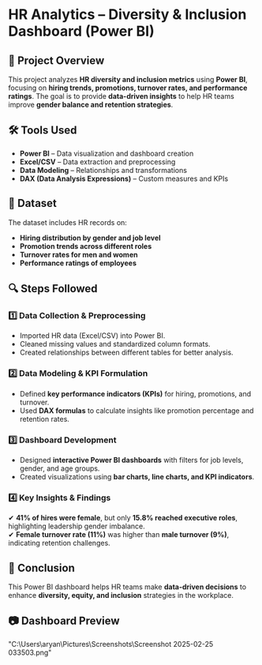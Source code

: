 # HR Analytics – Diversity & Inclusion Dashboard (Power BI)

## 📌 Project Overview  
This project analyzes **HR diversity and inclusion metrics** using **Power BI**, focusing on **hiring trends, promotions, turnover rates, and performance ratings**. The goal is to provide **data-driven insights** to help HR teams improve **gender balance and retention strategies**.

## 🛠️ Tools Used  
- **Power BI** – Data visualization and dashboard creation  
- **Excel/CSV** – Data extraction and preprocessing  
- **Data Modeling** – Relationships and transformations  
- **DAX (Data Analysis Expressions)** – Custom measures and KPIs  

## 📂 Dataset  
The dataset includes HR records on:  
- **Hiring distribution by gender and job level**  
- **Promotion trends across different roles**  
- **Turnover rates for men and women**  
- **Performance ratings of employees**  

## 🔍 Steps Followed  

### **1️⃣ Data Collection & Preprocessing**  
- Imported HR data (Excel/CSV) into Power BI.  
- Cleaned missing values and standardized column formats.  
- Created relationships between different tables for better analysis.  

### **2️⃣ Data Modeling & KPI Formulation**  
- Defined **key performance indicators (KPIs)** for hiring, promotions, and turnover.  
- Used **DAX formulas** to calculate insights like promotion percentage and retention rates.  

### **3️⃣ Dashboard Development**  
- Designed **interactive Power BI dashboards** with filters for job levels, gender, and age groups.  
- Created visualizations using **bar charts, line charts, and KPI indicators**.  

### **4️⃣ Key Insights & Findings**  
✔ **41% of hires were female**, but only **15.8% reached executive roles**, highlighting leadership gender imbalance.  
✔ **Female turnover rate (11%)** was higher than **male turnover (9%)**, indicating retention challenges.  

## 🚀 Conclusion  
This Power BI dashboard helps HR teams make **data-driven decisions** to enhance **diversity, equity, and inclusion** strategies in the workplace.  

## 📷 Dashboard Preview  
"C:\Users\aryan\Pictures\Screenshots\Screenshot 2025-02-25 033503.png"


